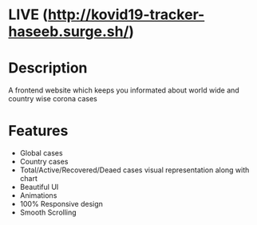 # LIVE (http://kovid19-tracker-haseeb.surge.sh/)
# Description
A frontend website which keeps you informated about world wide and country wise corona cases
# Features
- Global cases
- Country cases
- Total/Active/Recovered/Deaed cases visual representation along with chart
- Beautiful UI 
- Animations
- 100% Responsive design
- Smooth Scrolling

